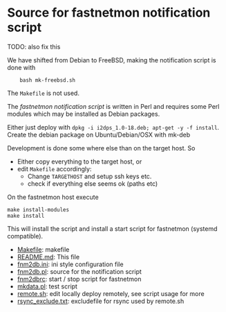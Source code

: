 
# Source for fastnetmon notification script

TODO: also fix this

We have shifted from Debian to FreeBSD, making the notification script is done with

        bash mk-freebsd.sh

The `Makefile` is not used.

The _fastnetmon notification script_ is written in Perl and requires some Perl modules which
may be installed as Debian packages.

Either just deploy with `dpkg -i i2dps_1.0-18.deb; apt-get -y -f install`.
Create the debian package on Ubuntu/Debian/OSX with mk-deb

Development is done some where else than on the target host. So
  - Either copy everything to the target host, or
  - edit ``Makefile`` accordingly:
    - Change ``TARGETHOST`` and setup ssh keys etc.
	- check if everything else seems ok (paths etc)

On the fastnetmon host execute

    make install-modules
	make install

This will install the script and install a start script for fastnetmon (systemd compatible).

  - [Makefile](Makefile): makefile
  - [README.md](README.md): This file
  - [fnm2db.ini](fnm2db.ini): ini style configuration file
  - [fnm2db.pl](fnm2db.pl): source for the notification script
  - [fnm2dbrc](fnm2dbrc): start / stop script for fastnetmon
  - [mkdata.pl](mkdata.pl): test script
  - [remote.sh](remote.sh): edit locally deploy remotely, see script usage for more
  - [rsync_exclude.txt](rsync_exclude.txt): excludefile for rsync used by remote.sh

